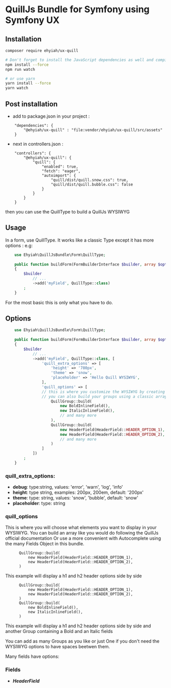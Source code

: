 # QuillJs Bundle for Symfony using Symfony UX

## Installation

```sh
composer require ehyiah/ux-quill

# Don't forget to install the JavaScript dependencies as well and compile
npm install --force
npm run watch

# or use yarn
yarn install --force
yarn watch
```
## Post installation
- add to package.json in your project : 
```
    "dependencies": {
        "@ehyiah/ux-quill" : "file:vendor/ehyiah/ux-quill/src/assets"
    }
```
- next in controllers.json :
```
    "controllers": {
        "@ehyiah/ux-quill": {
            "quill": {
                "enabled": true,
                "fetch": "eager",
                "autoimport": {
                    "quill/dist/quill.snow.css": true,
                    "quill/dist/quill.bubble.css": false
                }
            }
        }
    }
```

then you can use the QuillType to build a QuillJs WYSIWYG

## Usage
In a form, use QuillType. It works like a classic Type except it has more options : e.g:
```php
    use Ehyiah\QuillJsBundle\Form\QuillType;
    
    public function buildForm(FormBuilderInterface $builder, array $options)
    {
        $builder
            // ...
            ->add('myField', QuillType::class)
        ;
    }
```

For the most basic this is only what you have to do.
## Options
```php
    use Ehyiah\QuillJsBundle\Form\QuillType;
    
    public function buildForm(FormBuilderInterface $builder, array $options)
    {
        $builder
            // ...
            ->add('myField', QuillType::class, [
                'quill_extra_options' => [
                    'height' => '780px',
                    'theme' => 'snow',
                    'placeholder' => 'Hello Quill WYSIWYG',
                ],
                'quill_options' => [
                // this is where you customize the WYSIWYG by creating one or many Groups
                // you can also build your groups using a classic array but many clases are covering almost every Quill Fields see below
                    QuillGroup::build(
                        new BoldInlineField(),
                        new ItalicInlineField(),
                        // and many more
                    ),
                    QuillGroup::build(
                        new HeaderField(HeaderField::HEADER_OPTION_1),
                        new HeaderField(HeaderField::HEADER_OPTION_2),
                        // and many more
                    )
                ]
            ])
        ;
    }
```

### quill_extra_options:

- **debug**: type:string, values: 'error', 'warn', 'log', 'info'
- **height**: type string, examples: 200px, 200em, default: '200px'
- **theme**: type: string, values: 'snow', 'bubble', default: 'snow'
- **placeholder**: type: string

### quill_options

This is where you will choose what elements you want to display in your WYSIWYG.
You can build an array like you would do following the QuillJs official documentation
Or use a more convenient with Autocomplete using the many Fields Object in this bundle.
```
      QuillGroup::build(
          new HeaderField(HeaderField::HEADER_OPTION_1),
          new HeaderField(HeaderField::HEADER_OPTION_2),
      )
```
This example will display a h1 and h2 header options side by side


```
      QuillGroup::build(
          new HeaderField(HeaderField::HEADER_OPTION_1),
          new HeaderField(HeaderField::HEADER_OPTION_2),
      )
      QuillGroup::build(
          new BoldInlineField(),
          new ItalicInlineField(),
      )
```
This example will display a h1 and h2 header options side by side and another Group containing a Bold and an Italic fields

You can add as many Groups as you like or just One if you don't need the WYSIWYG options to have spaces beetwen them.


Many fields have options:

### Fields
- ***HeaderField*** 


